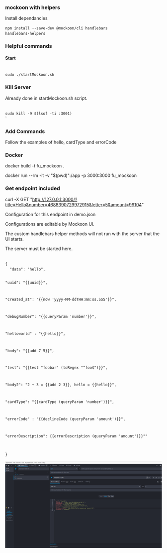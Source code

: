 ### mockoon with helpers
Install dependancies

<code>npm install --save-dev @mockoon/cli handlebars handlebars-helpers</code>

### Helpful commands

#### Start

<code>
sudo ./startMockoon.sh
</code>

### Kill Server

Already done in startMockoon.sh script.

<code>
sudo kill -9 $(lsof -ti :3001)
</code>`

### Add Commands
Follow the examples of hello, cardType and errorCode

### Docker

docker build -t fu_mockoon .

docker run --rm -it   -v "$(pwd)":/app   -p 3000:3000   fu_mockoon


### Get endpoint included

curl -X GET "http://127.0.0.1:3000/?title=Hello&number=4688390729972915&letter=5&amount=99104"

Configuration for this endpoint in demo.json

Configurations are editable by Mockoon UI.

The custom handlebars helper methods will not run with the server that the UI starts.

The server must be started here.

<code>
{
  "data": "hello",

  "uuid": "{{uuid}}",

  "created_at": "{{now 'yyyy-MM-ddTHH:mm:ss.SSS'}}",

  "debugNumber": "{{queryParam 'number'}}",

  "helloworld" : "{{hello}}",

  "body": "{{add 7 5}}",

  "test": "{{test "foobar" (toRegex "^foo$")}}",

  "body2": "2 + 3 = {{add 2 3}}, hello = {{hello}}",

  "cardType": "{{cardType (queryParam 'number')}}",

  "errorCode" : "{{declineCode (queryParam 'amount')}}",

  "errorDescription": {{errorDescription (queryParam 'amount')}}""


}
</code>

![Screenshot from 2025-06-01 22-17-50.png](Screenshot%20from%202025-06-01%2022-17-50.png)

